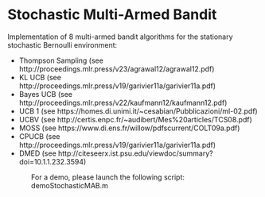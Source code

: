 # Stochastic Multi-Armed Bandit

Implementation of 8 multi-armed bandit algorithms for the stationary stochastic Bernoulli environment:
<ul>
 <li>Thompson Sampling (see http://proceedings.mlr.press/v23/agrawal12/agrawal12.pdf) </li>
 <li>KL UCB (see http://proceedings.mlr.press/v19/garivier11a/garivier11a.pdf) </li>
 <li>Bayes UCB (see http://proceedings.mlr.press/v22/kaufmann12/kaufmann12.pdf) </li>
 <li>UCB 1 (see https://homes.di.unimi.it/~cesabian/Pubblicazioni/ml-02.pdf) </li>
 <li>UCBV (see http://certis.enpc.fr/~audibert/Mes%20articles/TCS08.pdf) </li>
 <li>MOSS (see https://www.di.ens.fr/willow/pdfscurrent/COLT09a.pdf) </li>
 <li>CPUCB (see http://proceedings.mlr.press/v19/garivier11a/garivier11a.pdf) </li>
 <li>DMED (see http://citeseerx.ist.psu.edu/viewdoc/summary?doi=10.1.1.232.3594) </li>
 <ul>
 
 For a demo, please launch the following script: demoStochasticMAB.m
